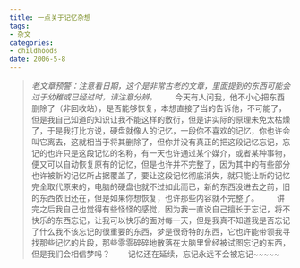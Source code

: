 ```yaml
---
title: 一点关于记忆杂想
tags:
- 杂文
categories:
- childhoods
date: 2006-5-8
---
```


> *老文章预警：注意看日期，这个是非常古老的文章，里面提到的东西可能会过于幼稚或已经过时，请注意分辨。*
　　今天有人问我，他不小心把东西删除了（非回收站），是否能够恢复，本想直接了当的告诉他，不可能了，但是我自己知道的知识让我不能这样的敷衍，但是讲实际的原理未免太枯燥了，于是我打比方说，硬盘就像人的记忆，一段你不喜欢的记忆，你也许会叫它离去，这就相当于将其删除了，但你并没有真正的把这段记忆忘记，忘记的也许只是这段记忆的名称，有一天也许通过某个媒介，或者某种事物，便又可以自动恢复原有的记忆，但是也许并不完整了，因为其中的有些部分也许被新的记忆所占据覆盖了，要让这段记忆彻底消失，就只能让新的记忆完全取代原来的，电脑的硬盘也就不过如此而已，新的东西没进去之前，旧的东西依旧还在，但是如果你想恢复，也许那些内容就不完整了。
　　讲完之后我自己也觉得有些怪怪的感觉，因为我一直说自己擅长于忘记，将不快乐的东西忘记，让我可以快乐的面对每一天，但是我真不知道我是否忘记了什么我不该忘记的很重要的东西，梦是很奇特的东西，它也许能带领我寻找那些记忆的片段，那些零零碎碎地散落在大脑里曾经被试图忘记的东西，但是我们会相信梦吗？
　　记忆还在延续，忘记永远不会被忘记~~~~~
